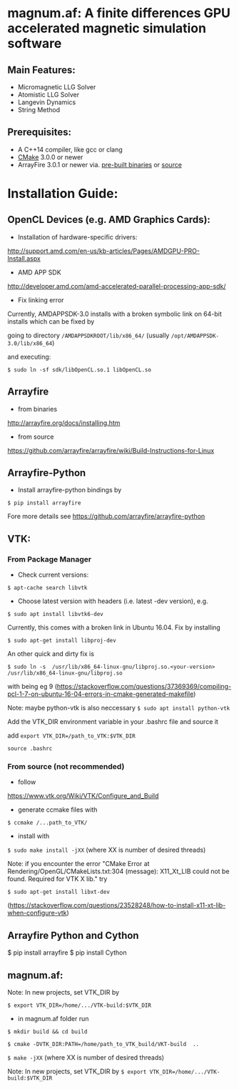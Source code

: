 magnum.af: A finite differences GPU accelerated magnetic simulation software
=====

## Main Features:
* Micromagnetic LLG Solver
* Atomistic LLG Solver
* Langevin Dynamics
* String Method


## Prerequisites:
* A C++14 compiler, like gcc or clang
* [CMake](http://www.cmake.org) 3.0.0 or newer
* ArrayFire 3.0.1 or newer via. [pre-built binaries](http://arrayfire.com/download) or
  [source](https://github.com/arrayfire/arrayfire)

# Installation Guide:


## OpenCL Devices (e.g. AMD Graphics Cards):
* Installation of hardware-specific drivers:

http://support.amd.com/en-us/kb-articles/Pages/AMDGPU-PRO-Install.aspx
* AMD APP SDK 

http://developer.amd.com/amd-accelerated-parallel-processing-app-sdk/

* Fix linking error

Currently, AMDAPPSDK-3.0 installs with a broken symbolic link on 64-bit installs
which can be fixed by

going to directory
`/AMDAPPSDKROOT/lib/x86_64/` (usually `/opt/AMDAPPSDK-3.0/lib/x86_64`) 

and executing:

`$ sudo ln -sf sdk/libOpenCL.so.1 libOpenCL.so`

## Arrayfire 
* from binaries 

http://arrayfire.org/docs/installing.htm

* from source

https://github.com/arrayfire/arrayfire/wiki/Build-Instructions-for-Linux

## Arrayfire-Python


* Install arrayfire-python bindings by

`$ pip install arrayfire`

Fore more details see https://github.com/arrayfire/arrayfire-python

## VTK:
### From Package Manager
* Check current versions:

`$ apt-cache search libvtk`

* Choose latest version with headers  (i.e. latest -dev version), e.g. 

`$ sudo apt install libvtk6-dev`

Currently, this comes with a broken link in Ubuntu 16.04. Fix by installing

`$ sudo apt-get install libproj-dev`

An other quick and dirty fix is

`$ sudo ln -s  /usr/lib/x86_64-linux-gnu/libproj.so.<your-version> /usr/lib/x86_64-linux-gnu/libproj.so`

with <your-version> being eg 9 (https://stackoverflow.com/questions/37369369/compiling-pcl-1-7-on-ubuntu-16-04-errors-in-cmake-generated-makefile)

Note: maybe python-vtk is also neccessary
`$ sudo apt install python-vtk`

Add the VTK_DIR environment variable in your .bashrc file and source it

add `export VTK_DIR=/path_to_VTK:$VTK_DIR`

`source .bashrc`

### From source (not recommended)
* follow

https://www.vtk.org/Wiki/VTK/Configure_and_Build

* generate ccmake files with

`$ ccmake /...path_to_VTK/`
* install with

`$ sudo make install -jXX`  (where XX is number of desired threads)

Note: if you encounter the error  "CMake Error at Rendering/OpenGL/CMakeLists.txt:304 (message):
   X11_Xt_LIB could not be found.  Required for VTK X lib."
try

`$ sudo apt-get install libxt-dev`

(https://stackoverflow.com/questions/23528248/how-to-install-x11-xt-lib-when-configure-vtk)

##  Arrayfire Python and Cython
$ pip install arrayfire
$ pip install Cython

## magnum.af:
Note: In new projects, set VTK_DIR by

`$ export VTK_DIR=/home/.../VTK-build:$VTK_DIR`

* in magnum.af folder run

`$ mkdir build && cd build`

`$ cmake -DVTK_DIR:PATH=/home/path_to_VTK_build/VKT-build  ..`

`$ make -jXX` (where XX is number of desired threads)

Note: In new projects, set VTK_DIR by 
`$ export VTK_DIR=/home/.../VTK-build:$VTK_DIR`
